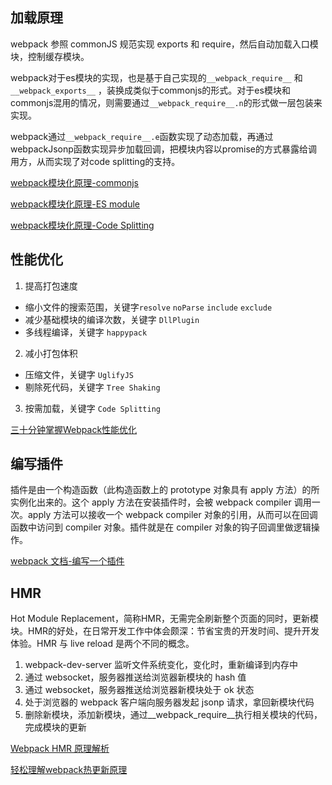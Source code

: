 ## 加载原理

webpack 参照 commonJS 规范实现 exports 和 require，然后自动加载入口模块，控制缓存模块。

webpack对于es模块的实现，也是基于自己实现的`__webpack_require__` 和`__webpack_exports__` ，装换成类似于commonjs的形式。对于es模块和commonjs混用的情况，则需要通过`__webpack_require__.n`的形式做一层包装来实现。

webpack通过`__webpack_require__.e`函数实现了动态加载，再通过webpackJsonp函数实现异步加载回调，把模块内容以promise的方式暴露给调用方，从而实现了对code splitting的支持。

[webpack模块化原理-commonjs](https://segmentfault.com/a/1190000010349749)

[webpack模块化原理-ES module](https://segmentfault.com/a/1190000010955254)

[webpack模块化原理-Code Splitting](https://segmentfault.com/a/1190000011435407)

## 性能优化

1. 提高打包速度
  * 缩小文件的搜索范围，关键字`resolve` `noParse` `include` `exclude`
  * 减少基础模块的编译次数，关键字 `DllPlugin`
  * 多线程编译，关键字 `happypack`
2. 减小打包体积
  * 压缩文件，关键字 `UglifyJS` 
  * 剔除死代码，关键字 `Tree Shaking`
3. 按需加载，关键字 `Code Splitting`

[三十分钟掌握Webpack性能优化](https://juejin.im/post/5b652b036fb9a04fa01d616b)

## 编写插件

插件是由一个构造函数（此构造函数上的 prototype 对象具有 apply 方法）的所实例化出来的。这个 apply 方法在安装插件时，会被 webpack compiler 调用一次。apply 方法可以接收一个 webpack compiler 对象的引用，从而可以在回调函数中访问到 compiler 对象。插件就是在 compiler 对象的钩子回调里做逻辑操作。

[webpack 文档-编写一个插件](https://webpack.docschina.org/contribute/writing-a-plugin/)

## HMR

Hot Module Replacement，简称HMR，无需完全刷新整个页面的同时，更新模块。HMR的好处，在日常开发工作中体会颇深：节省宝贵的开发时间、提升开发体验。HMR 与 live reload 是两个不同的概念。

1. webpack-dev-server 监听文件系统变化，变化时，重新编译到内存中
2. 通过 websocket，服务器推送给浏览器新模块的 hash 值
3. 通过 websocket，服务器推送给浏览器新模块处于 ok 状态
4. 处于浏览器的 webpack 客户端向服务器发起 jsonp 请求，拿回新模块代码
5. 删除新模块，添加新模块，通过__webpack_require__执行相关模块的代码，完成模块的更新

[Webpack HMR 原理解析](https://zhuanlan.zhihu.com/p/30669007)

[轻松理解webpack热更新原理](https://juejin.im/post/5de0cfe46fb9a071665d3df0)